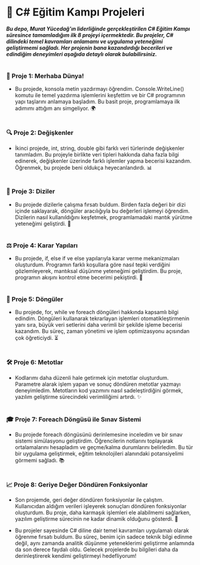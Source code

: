 # 🚀 C# Eğitim Kampı Projeleri

**_Bu depo, Murat Yücedağ'ın liderliğinde gerçekleştirilen C# Eğitim Kampı süresince tamamladığım ilk 8 projeyi içermektedir. Bu projeler, C# dilindeki temel kavramları anlamamı ve uygulama yeteneğimi geliştirmemi sağladı. Her projenin bana kazandırdığı becerileri ve edindiğim deneyimleri aşağıda detaylı olarak bulabilirsiniz._**
<br><br>

### 🌟 Proje 1: Merhaba Dünya! 
* Bu projede, konsola metin yazdırmayı öğrendim. Console.WriteLine() komutu ile temel yazdırma işlemlerini keşfettim ve bir C# programının yapı taşlarını anlamaya başladım. Bu basit proje, programlamaya ilk adımımı attığım anı simgeliyor. 🌍
<br><br>
### 🔍 Proje 2: Değişkenler
* İkinci projede, int, string, double gibi farklı veri türlerinde değişkenler tanımladım. Bu projeyle birlikte veri tipleri hakkında daha fazla bilgi edinerek, değişkenler üzerinde farklı işlemler yapma becerisi kazandım. Öğrenmek, bu projede beni oldukça heyecanlandırdı. 📊
<br><br>
### 🧩 Proje 3: Diziler
* Bu projede dizilerle çalışma fırsatı buldum. Birden fazla değeri bir dizi içinde saklayarak, döngüler aracılığıyla bu değerleri işlemeyi öğrendim. Dizilerin nasıl kullanıldığını keşfetmek, programlamadaki mantık yürütme yeteneğimi geliştirdi. 🔢
<br><br>
### ⚖️ Proje 4: Karar Yapıları
* Bu projede, if, else if ve else yapılarıyla karar verme mekanizmaları oluşturdum. Programın farklı koşullara göre nasıl tepki verdiğini gözlemleyerek, mantıksal düşünme yeteneğimi geliştirdim. Bu proje, programın akışını kontrol etme becerimi pekiştirdi. 🔄
<br><br>
### 🔄 Proje 5: Döngüler
* Bu projede, for, while ve foreach döngüleri hakkında kapsamlı bilgi edindim. Döngüleri kullanarak tekrarlayan işlemleri otomatikleştirmenin yanı sıra, büyük veri setlerini daha verimli bir şekilde işleme becerisi kazandım. Bu süreç, zaman yönetimi ve işlem optimizasyonu açısından çok öğreticiydi. ⏳
<br><br>
### 🛠️ Proje 6: Metotlar
* Kodlarımı daha düzenli hale getirmek için metotlar oluşturdum. Parametre alarak işlem yapan ve sonuç döndüren metotlar yazmayı deneyimledim. Metotların kod yazımını nasıl sadeleştirdiğini görmek, yazılım geliştirme sürecindeki verimliliğimi artırdı. ✨
<br><br>
### 🎓 Proje 7: Foreach Döngüsü ile Sınav Sistemi
* Bu projede foreach döngüsünü derinlemesine inceledim ve bir sınav sistemi simülasyonu geliştirdim. Öğrencilerin notlarını toplayarak ortalamalarını hesapladım ve geçme/kalma durumlarını belirledim. Bu tür bir uygulama geliştirmek, eğitim teknolojileri alanındaki potansiyelimi görmemi sağladı. 📚
<br><br>
### 📈 Proje 8: Geriye Değer Döndüren Fonksiyonlar
* Son projemde, geri değer döndüren fonksiyonlar ile çalıştım. Kullanıcıdan aldığım verileri işleyerek sonuçları döndüren fonksiyonlar oluşturdum. Bu proje, daha karmaşık işlemleri ele alabilmemi sağlarken, yazılım geliştirme sürecinin ne kadar dinamik olduğunu gösterdi. 🎉

* Bu projeler sayesinde C# diline dair temel kavramları uygulamalı olarak öğrenme fırsatı buldum. Bu süreç, benim için sadece teknik bilgi edinme değil, aynı zamanda analitik düşünme yeteneklerimi geliştirme anlamında da son derece faydalı oldu. Gelecek projelerde bu bilgileri daha da derinleştirerek kendimi geliştirmeyi hedefliyorum!
